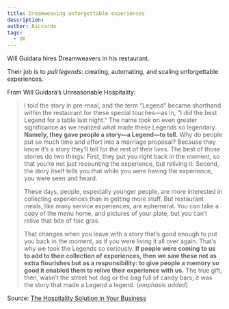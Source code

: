 ```yaml
---
title: Dreamweaving unforgettable experiences
description:
author: Riccardo
tags:
  - UX
---
```


Will Guidara hires Dreamweavers in his restaurant.

Their job is to *pull legends*: creating, automating, and scaling unforgettable experiences.

From Will Guidara’s Unreasonable Hospitality: 

> I told the story in pre-meal, and the term “Legend” became shorthand within the restaurant for these special touches—as in, “I did the best Legend for a table last night.” The name took on even greater significance as we realized what made these Legends so legendary. **Namely, they gave people a story—a Legend—to tell.** Why do people put so much time and effort into a marriage proposal? Because they know it’s a story they’ll tell for the rest of their lives. The best of those stories do two things: First, they put you right back in the moment, so that you’re not just recounting the experience, but reliving it. Second, the story itself tells you that while you were having the experience, you were seen and heard.
>
> These days, people, especially younger people, are more interested in collecting experiences than in getting more stuff. But restaurant meals, like many service experiences, are ephemeral. You can take a copy of the menu home, and pictures of your plate, but you can’t relive that bite of foie gras.
>
> That changes when you leave with a story that’s good enough to put you back in the moment, as if you were living it all over again. That’s why we took the Legends so seriously. **If people were coming to us to add to their collection of experiences, then we saw these not as extra flourishes but as a responsibility: to give people a memory so good it enabled them to relive their experience with us.** The true gift, then, wasn’t the street hot dog or the bag full of candy bars; it was the story that made a Legend a legend. (*emphasis added*)

Source: [The Hospitality Solution in Your Business](https://commoncog.com/hospitality-solution-business/)
